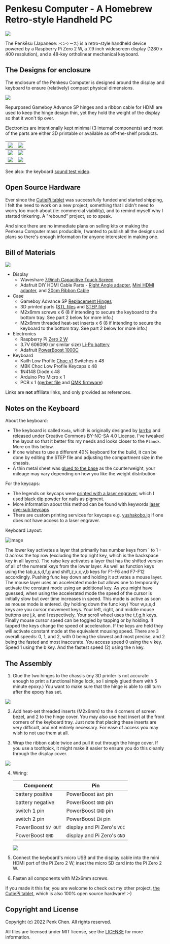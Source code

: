 # Penkesu Computer - A Homebrew Retro-style Handheld PC

![](gallery/penkesu.computer-heroshot.jpg)

The Penkēsu (Japanese: `ペンケース`) is a retro-style handheld device powered by a Raspberry Pi Zero 2 W, a 7.9 inch widescreen display (1280 x 400 resolution), and a 48-key ortholinear mechanical keyboard. 

## The Designs for enclosure

The enclosure of the Penkesu Computer is designed around the display and keyboard to ensure (relatively) compact physical dimensions.

![](gallery/penkesu.computer-design-1.png)

Repurposed Gameboy Advance SP hinges and a ribbon cable for HDMI are used to keep the hinge design thin, yet they hold the weight of the display so that it won't tip over.

Electronics are intentionally kept minimal (3 internal components) and most of the parts are either 3D printable or available as off-the-shelf products. 

| ![](gallery/penkesu.computer-1.jpg) | ![](gallery/penkesu.computer-2.jpg) | 
|-----------------------------|-----------------------------|
| ![](gallery/penkesu.computer-5.jpg) | ![](gallery/penkesu.computer-4.jpg) | 
| ![](gallery/penkesu.computer-3.jpg) | ![](gallery/penkesu.computer-6.jpg) | 

See also: the keyboard [sound test video](https://twitter.com/penk/status/1492715339997925376).

## Open Source Hardware 

Ever since the [CutiePi tablet](https://cutiepi.io) was successfully funded and started shipping, I felt the need to work on a new project; something that I didn't need to worry too much about (ie: commercial viability), and to remind myself why I started tinkering. A "rebound" project, so to speak. 

And since there are no immediate plans on selling kits or making the Penkesu Computer mass producible, I wanted to publish all the designs and plans so there's enough information for anyone interested in making one. 

## Bill of Materials 

![](gallery/penkesu.computer-parts.png)

- Display 
    - Waveshare [7.9inch Capacitive Touch Screen](https://www.waveshare.com/7.9inch-HDMI-LCD.htm)
    - Adafruit DIY HDMI Cable Parts - [Right Angle adapter](https://www.adafruit.com/product/3550), [Mini HDMI adapter](https://www.adafruit.com/product/3552), and [20cm Ribbon Cable](https://www.adafruit.com/product/3561)
- Case 
    - Gameboy Advance SP [Replacement Hinges](https://amazon.com/dp/B00YCEOXIK)
    - 3D printed parts ([STL files](stl) and [STEP file](step)) 
    - M2x6mm screws x 6 (8 if intending to secure the keyboard to the bottom tray. See part 2 below for more info.)
    - M2x6mm threaded heat-set inserts x 6 (8 if intending to secure the keyboard to the bottom tray. See part 2 below for more info.)
- Electronics 
    - Raspberry Pi [Zero 2 W](https://www.raspberrypi.com/products/raspberry-pi-zero-2-w/)
    - 3.7V 606090 (or similar size) [Li-Po battery](https://www.aliexpress.com/wholesale?SearchText=606090+battery)
    - Adafruit [PowerBoost 1000C](https://www.adafruit.com/product/2465)
- Keyboard 
    - Kailh Low Profile [Choc v1](https://www.adafruit.com/product/5114) Switches x 48
    - MBK Choc Low Profile Keycaps x 48
    - 1N4148 Diode x 48 
    - Arduino Pro Micro x 1
    - PCB x 1 ([gerber file](https://github.com/larrbo/odd-rocket/blob/master/koda/koda_no%20silk.zip) and [QMK firmware](firmware))

Links are **not** affiliate links, and only provided as references. 

## Notes on the Keyboard

About the keyboard: 

- The keyboard is called `Koda`, which is originally designed by [larrbo](https://github.com/larrbo/odd-rocket/) and released under Creative Commons BY-NC-SA 4.0 License. I've tweaked the layout so that it better fits my needs and looks closer to the `Planck`. More on this below.
- If one wishes to use a different 40% keyboard for the build, it can be done by editing the STEP file and adjusting the compartment size in the chassis.
- A thin metal sheet was [glued to the base](https://twitter.com/penk/status/1489810591628034048) as the counterweight, your mileage may vary depending on how you like the weight distribution

For the keycaps: 

- The legends on keycaps were [printed with a laser engraver](https://twitter.com/penk/status/1477140916565843968), which I used [black dip powder for nails](https://twitter.com/penk/status/1475763655212138499) as pigment. 
- More information about this method can be found with keywords [laser dye-sub keycaps](https://www.youtube.com/watch?v=qqAspFVRZNk) 
- There are custom printing services for keycaps e.g. [yushakobo.jp](https://shop.yushakobo.jp/collections/services/products/keycap-laser-marking) if one does not have access to a laser engraver.

Keyboard Layout: 

![image](https://user-images.githubusercontent.com/7128666/164281995-82e681d6-b87d-482a-a093-9e1c4c32f1e5.png)

The lower key activates a layer that primarily has number keys from ` to 1 - 0 across the top row (excluding the top right key, which is the backspace key in all layers). 
The raise key activates a layer that has the shifted version of all of the numeral keys from the lower layer. As well as function keys using the tab,a,s,d,f,g and shift,z,x,c,v,b keys for F1-F6 and F7-F12 accordingly. 
Pushing func key down and holding it activates a mouse layer. The mouse layer uses an accelerated mode but allows one to temporarily activate the constant mode using an additional key. As you  might have guessed, when using the accelerated mode the speed of the cursor is initially slow but over time increases in speed. This mode is active as soon as mouse mode is entered. (by holding down the func key) Your w,a,s,d keys are you cursor movement keys. Your left, right, and middle mouse buttons are j,k, and l respectively. Your scroll wheel uses the t,f,g,h keys. Finally mouse cursor speed can be toggled by tapping or by holding. If tapped the keys change the speed of acceleration. If the keys are held they will activate constant mode at the equivalent mousing speed.  There are 3 overall speeds: 0, 1, and 2, with 0 being the slowest and most precise, and 2 being the fasted and most inaccurate. You access speed 0 using the v key. Speed 1 using the b key. And the fastest speed (2) using the n key. 

## The Assembly 

1. Glue the two hinges to the chassis (my 3D printer is not accurate enough to print a functional hinge lock, so I simply glued them with 5 minute epoxy.) You want to make sure that the hinge is able to still turn after the epoxy has set. 

  ![](gallery/penkesu.computer-assembly-hinge.jpg)

2. Add heat-set threaded inserts (M2x6mm) to the 4 corners of screen bezel, and 2 to the hinge cover. You may also use heat insert at the front corners of the keyboard tray. Just note that placing these inserts are very difficult, and not entirely necessary. For ease of access you may wish to not use them at all. 

3. Wrap the ribbon cable twice and pull it out through the hinge cover. If you use a toothpick, it might make it easier to ensure you do this cleanly through the display cover. 

  ![](gallery/penkesu.computer-assembly-cable.jpg)

4. Wiring: 

    | Component | Pin | 
    |-----------|--------|
    | battery positive | PowerBoost `Bat` pin |
    | battery negative | PowerBoost `GND` pin | 
    | switch 1 pin | PowerBoost `GND` pin | 
    | switch 2 pin | PowerBoost `EN` pin | 
    | PowerBoost `5V OUT` | display and Pi Zero's `VCC` | 
    | PowerBoost `GND` | display and Pi Zero's `GND` |

    ![](gallery/penkesu.computer-assembly-wiring.jpg) 

5. Connect the keyboard's micro USB and the display cable into the mini HDMI port of the Pi Zero 2 W; inset the micro SD card into the Pi Zero 2 W. 
6. Fasten all components with M2x6mm screws. 

If you made it this far, you are welcome to check out my other project, [the CutiePi tablet](http://cutiepi.io), which is also 100% open source hardware! :-)

## Copyright and License

Copyright (c) 2022 Penk Chen. All rights reserved.

All files are licensed under MIT license, see the [LICENSE](LICENSE) for more information.
